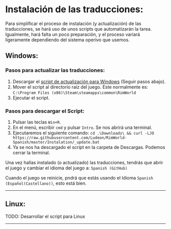 # Instalación de las traducciones:
Para simplificar el proceso de instalación (y actualización) de las traducciones, se hará uso de unos scripts que automatizarán la tarea.
Igualmente, hará falta un poco preparación, y el proceso variará ligeramente dependiendo del sistema operivo que usemos.

## Windows:
### Pasos para actualizar las traducciones:
1. Descargar el [script de actualización para Windows](_update.bat) (Seguir pasos abajo).
3. Mover el script al directorio raíz del juego. Este normalmente es: `C:\Program Files (x86)\Steam\steamapps\common\RimWorld`
4. Ejecutar el script.

### Pasos para descargar el Script:
1. Pulsar las teclas `Win+R`.
2. En el menú, escribir `cmd` y pulsar `Intro`. Se nos abrirá una terminal.
3. Ejecutaremos el siguiente comando: `cd .\Downloads\ && curl -LJO https://raw.githubusercontent.com/Ludeon/RimWorld-Spanish/master/Instalation/_update.bat`
4. Ya se nos ha descargado el script en la carpeta de Descargas. Podemos cerrar la terminal.

Una vez hallas instalado (o actualizado) las traducciones, tendrás que abrir el juego y cambiar el idioma del juego a: `Spanish (GitHub)`

Cuando el juego se reinicie, pndrá que estás usando el Idioma `Spanish (Español(Castellano))`, esto está bien.

---
## Linux:
TODO: Desarrollar el script para Linux

---

